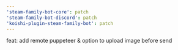 ```yaml
---
'steam-family-bot-core': patch
'steam-family-bot-discord': patch
'koishi-plugin-steam-family-bot': patch
---
```


feat: add remote puppeteer & option to upload image before send
